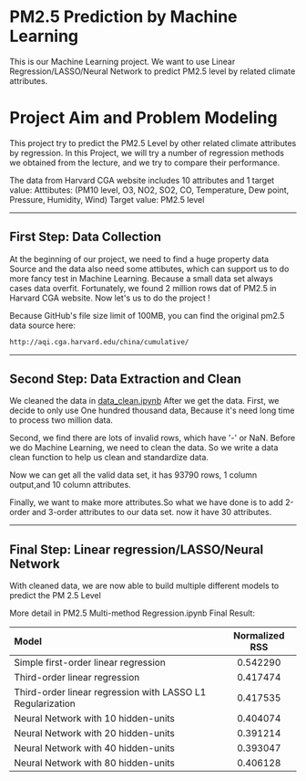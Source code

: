 # PM2.5 Prediction by Machine Learning
This is our Machine Learning project. We want to use Linear Regression/LASSO/Neural Network to predict PM2.5 level by related climate attributes.

# Project Aim and Problem Modeling

This project try to predict the PM2.5 Level by other related climate attributes by regression. In this Project, we will try a number of regression methods we obtained from the lecture, and we try to compare their performance.

The data from Harvard CGA website includes 10 attributes and 1 target value:
Atttibutes: (PM10 level, O3, NO2, SO2, CO, Temperature, Dew point, Pressure, Humidity, Wind)
Target value: PM2.5 level

---------------------------
## First Step: Data Collection 

At the beginning of our project, we need to find a huge property data Source and the data also need some attibutes, which can support us to do more fancy test in Machine Learning. Because a small data set always cases data overfit. Fortunately, we found 2 million rows dat of PM2.5 in Harvard CGA website. Now let's us to do the project ! 

Because GitHub's file size limit of 100MB, you can find the original pm2.5 data source here:
```sh
http://aqi.cga.harvard.edu/china/cumulative/
```
---------------------------
## Second Step: Data Extraction and Clean
We cleaned the data in [data_clean.ipynb](https://github.com/DustinZH/ML_Project_PM2.5/blob/master/dataClean/data_clean.ipynb)
After we get the data. First, we decide to only use One hundred thousand data, Because it's need long time to process two million data.

Second, we find there are lots of invalid rows, which have '-' or NaN. Before we do Machine Learning, we need to clean the data. So we write a data clean function to help us clean and standardize data.

Now we can get all the valid data set, it has 93790 rows, 1 column output,and 10 column attributes.

Finally, we want to make more attributes.So what we have done is to add 2-order and 3-order attributes to our data set. now it have 30 attributes.

---------------------------
## Final Step: Linear regression/LASSO/Neural Network

With cleaned data, we are now able to build multiple different models to predict the PM 2.5 Level

More detail in PM2.5 Multi-method Regression.ipynb
Final Result:

| Model        | Normalized RSS | 
| :---         |     :---:      |
| Simple first-order linear regression   | 0.542290     |
| Third-order linear regression     | 0.417474       |
| Third-order linear regression with LASSO L1 Regularization     | 0.417535       |
| Neural Network with 10 hidden-units     | 0.404074       |
| Neural Network with 20 hidden-units     | 0.391214       |
| Neural Network with 40 hidden-units     | 0.393047       |
| Neural Network with 80 hidden-units     | 0.406128       |
